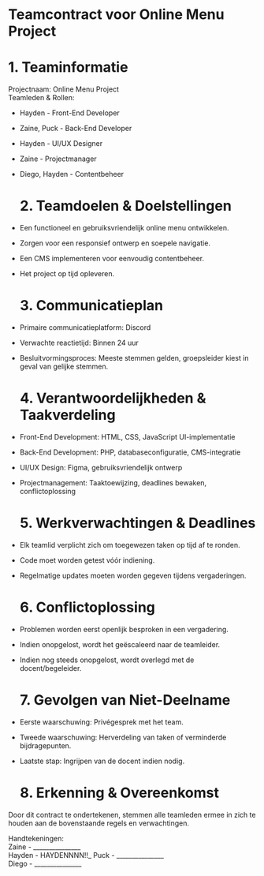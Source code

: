 # Teamcontract voor Online Menu Project

# 1\. Teaminformatie

Projectnaam: Online Menu Project  
Teamleden & Rollen:

* Hayden \- Front-End Developer  
* Zaine, Puck \- Back-End Developer  
* Hayden \- UI/UX Designer  
* Zaine \- Projectmanager  
* Diego, Hayden \- Contentbeheer

  # 2\. Teamdoelen & Doelstellingen

* Een functioneel en gebruiksvriendelijk online menu ontwikkelen.  
* Zorgen voor een responsief ontwerp en soepele navigatie.  
* Een CMS implementeren voor eenvoudig contentbeheer.  
* Het project op tijd opleveren.

  # 3\. Communicatieplan

* Primaire communicatieplatform: Discord  
* Verwachte reactietijd: Binnen 24 uur  
* Besluitvormingsproces: Meeste stemmen gelden, groepsleider kiest in geval van gelijke stemmen.

  # 4\. Verantwoordelijkheden & Taakverdeling

* Front-End Development: HTML, CSS, JavaScript UI-implementatie  
* Back-End Development: PHP, databaseconfiguratie, CMS-integratie  
* UI/UX Design: Figma, gebruiksvriendelijk ontwerp  
* Projectmanagement: Taaktoewijzing, deadlines bewaken, conflictoplossing

  # 

  # 5\. Werkverwachtingen & Deadlines

* Elk teamlid verplicht zich om toegewezen taken op tijd af te ronden.  
* Code moet worden getest vóór indiening.  
* Regelmatige updates moeten worden gegeven tijdens vergaderingen.

  # 6\. Conflictoplossing

* Problemen worden eerst openlijk besproken in een vergadering.  
* Indien onopgelost, wordt het geëscaleerd naar de teamleider.  
* Indien nog steeds onopgelost, wordt overlegd met de docent/begeleider.

  # 7\. Gevolgen van Niet-Deelname

* Eerste waarschuwing: Privégesprek met het team.  
* Tweede waarschuwing: Herverdeling van taken of verminderde bijdragepunten.  
* Laatste stap: Ingrijpen van de docent indien nodig.

  # 8\. Erkenning & Overeenkomst

Door dit contract te ondertekenen, stemmen alle teamleden ermee in zich te houden aan de bovenstaande regels en verwachtingen.

Handtekeningen:  
Zaine  \- \_\_\_\_\_\_\_\_\_\_\_\_\_\_\_  
Hayden \- HAYDENNNN!!\_
Puck \- \_\_\_\_\_\_\_\_\_\_\_\_\_\_\_  
Diego \- \_\_\_\_\_\_\_\_\_\_\_\_\_\_\_

